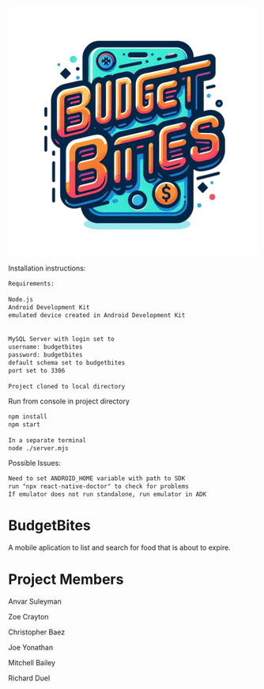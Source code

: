 ![alt text](https://github.com/Blyndone/BudgetBites/blob/main/assets/OIG1.png)



Installation instructions:

```
Requirements:

Node.js
Android Development Kit
emulated device created in Android Development Kit


MySQL Server with login set to 
username: budgetbites
password: budgetbites
default schema set to budgetbites
port set to 3306

Project cloned to local directory
```




Run from console in project directory
```
npm install
npm start

In a separate terminal
node ./server.mjs
```

Possible Issues:
```
Need to set ANDROID_HOME variable with path to SDK
run "npx react-native-doctor" to check for problems
If emulator does not run standalone, run emulator in ADK
```




# BudgetBites
A mobile aplication to list and search for food that is about to expire.

# Project Members
Anvar Suleyman

Zoe Crayton

Christopher Baez

Joe Yonathan

Mitchell Bailey

Richard Duel
